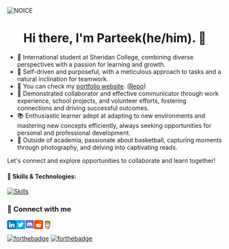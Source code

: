 ![NOICE](https://capsule-render.vercel.app/api?type=waving&height=200&text=P4RT33K%20&fontAlignY=40&color=gradient)

<h1 align="center">Hi there, I'm Parteek(he/him). 👋</h1>

- 🌟 International student at Sheridan College, combining diverse perspectives with a passion for learning and growth.
- 🚀 Self-driven and purposeful, with a meticulous approach to tasks and a natural inclination for teamwork.
- 📝 You can check my [portfolio website](https://parteek-portfolio.netlify.app/homepage). ([Repo](https://github.com/P4RT33K/Portfolio))
- 💬 Demonstrated collaborator and effective communicator through work experience, school projects, and volunteer efforts, fostering connections and driving successful outcomes.
- 📚 Enthusiastic learner adept at adapting to new environments and mastering new concepts efficiently, always seeking opportunities for personal and professional development.
- 🏀 Outside of academia, passionate about basketball, capturing moments through photography, and delving into captivating reads.

Let's connect and explore opportunities to collaborate and learn together!


#### 📖 Skills & Technologies:

[![Skills](https://skillicons.dev/icons?i=html,css,js,java,mysql,md,jquery,angular,cs,cpp,git,php,py,ts,vscode,stackoverflow,spring,ps,nodejs,netlify,ai,github,figma,eclipse,codepen,azure,atom&perline=9)](https://skillicons.dev/)


### 💬 Connect with me

<a href='https://www.linkedin.com/in/parteek-/'><img align='left' src='https://raw.githubusercontent.com/P4RT33K/P4RT33k/main/icons/Linkedin.svg' alt='Linkedin' width='21px'/></a>
<a href='https://twitter.com/partxxk786'><img align='left' src='https://raw.githubusercontent.com/P4RT33K/P4RT33k/main/icons/Twitter.svg' alt='Twitter' width='21px'/></a>
<a href='https://discord.com/users/1232031484244660265'><img align='left' src='https://raw.githubusercontent.com/P4RT33K/P4RT33k/main/icons/Discord.svg' alt='Discord' width='21px'/></a>
<a href='https://www.reddit.com/user/imparteek_786/'><img align='left' src='https://raw.githubusercontent.com/P4RT33K/P4RT33k/main/icons/Reddit.svg' alt='Reddit' width='21px'/></a>
<a href='https://buymeacoffee.com/partxxk'><img align='left' src='https://raw.githubusercontent.com/P4RT33K/P4RT33k/main/icons/Buymeacoffee.svg' alt='Buymeacoffee' width='21px'/></a>
\
\
[![forthebadge](https://forthebadge.com/images/badges/powered-by-oxygen.svg)](https://forthebadge.com) [![forthebadge](https://forthebadge.com/images/badges/it-works-why.svg)](https://forthebadge.com)
